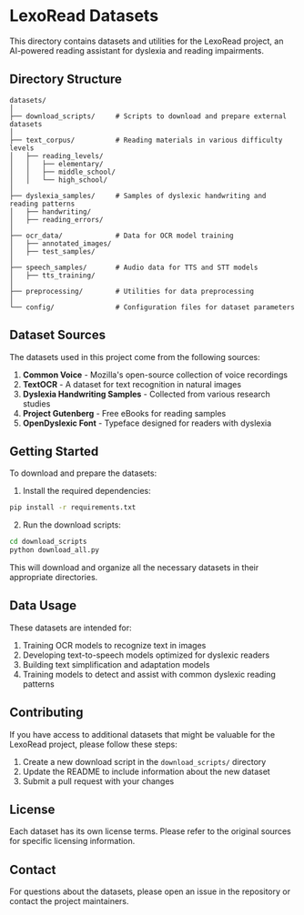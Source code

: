 # LexoRead Datasets

This directory contains datasets and utilities for the LexoRead project, an AI-powered reading assistant for dyslexia and reading impairments.

## Directory Structure

```
datasets/
│
├── download_scripts/     # Scripts to download and prepare external datasets
│
├── text_corpus/          # Reading materials in various difficulty levels
│   ├── reading_levels/
│   │   ├── elementary/
│   │   ├── middle_school/
│   │   └── high_school/
│
├── dyslexia_samples/     # Samples of dyslexic handwriting and reading patterns
│   ├── handwriting/
│   ├── reading_errors/
│
├── ocr_data/             # Data for OCR model training
│   ├── annotated_images/
│   ├── test_samples/
│
├── speech_samples/       # Audio data for TTS and STT models
│   ├── tts_training/
│
├── preprocessing/        # Utilities for data preprocessing
│
└── config/               # Configuration files for dataset parameters
```

## Dataset Sources

The datasets used in this project come from the following sources:

1. **Common Voice** - Mozilla's open-source collection of voice recordings
2. **TextOCR** - A dataset for text recognition in natural images
3. **Dyslexia Handwriting Samples** - Collected from various research studies
4. **Project Gutenberg** - Free eBooks for reading samples
5. **OpenDyslexic Font** - Typeface designed for readers with dyslexia

## Getting Started

To download and prepare the datasets:

1. Install the required dependencies:
```bash
pip install -r requirements.txt
```

2. Run the download scripts:
```bash
cd download_scripts
python download_all.py
```

This will download and organize all the necessary datasets in their appropriate directories.

## Data Usage

These datasets are intended for:

1. Training OCR models to recognize text in images
2. Developing text-to-speech models optimized for dyslexic readers
3. Building text simplification and adaptation models
4. Training models to detect and assist with common dyslexic reading patterns

## Contributing

If you have access to additional datasets that might be valuable for the LexoRead project, please follow these steps:

1. Create a new download script in the `download_scripts/` directory
2. Update the README to include information about the new dataset
3. Submit a pull request with your changes

## License

Each dataset has its own license terms. Please refer to the original sources for specific licensing information.

## Contact

For questions about the datasets, please open an issue in the repository or contact the project maintainers.
